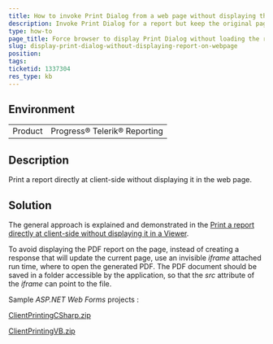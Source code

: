```yaml
---
title: How to invoke Print Dialog from a web page without displaying the report
description: Invoke Print Dialog for a report but keep the original page content
type: how-to
page_title: Force browser to display Print Dialog without loading the report on the page
slug: display-print-dialog-without-displaying-report-on-webpage
position: 
tags: 
ticketid: 1337304
res_type: kb
---
```


## Environment
<table>
	<tr>
		<td>Product</td>
		<td>Progress® Telerik® Reporting</td>
	</tr>
</table>


## Description
Print a report directly at client-side without displaying it in the web page.

## Solution
The general approach is explained and demonstrated in the [Print a report directly at client-side without displaying it in a Viewer](https://www.telerik.com/support/kb/reporting/details/print-a-report-directly-at-client-side-without-displaying-it-in-a-viewer).

To avoid displaying the PDF report on the page, instead of creating a response that will update the current page, use an invisible _iframe_ attached run time, where to open the generated PDF. The PDF document should be saved in a folder accessible by the application, so that the _src_ attribute of the _iframe_ can point to the file.

Sample _ASP.NET Web Forms_ projects :

[ClientPrintingCSharp.zip](https://www.telerik.com/docs/default-source/knowledgebasearticleattachments/reporting/clientprintingcsharp.zip?sfvrsn=419df686_2)

[ClientPrintingVB.zip](https://www.telerik.com/docs/default-source/knowledgebasearticleattachments/reporting/clientprintingvb.zip?sfvrsn=6abcacde_2)
